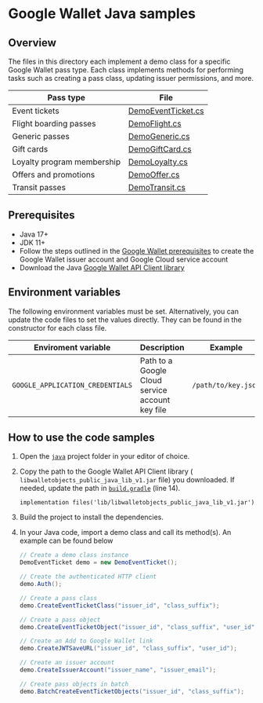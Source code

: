 # Google Wallet Java samples

## Overview

The files in this directory each implement a demo class for a specific Google
Wallet pass type. Each class implements methods for performing tasks such as
creating a pass class, updating issuer permissions, and more.

| Pass type | File |
|-----------|------|
| Event tickets | [DemoEventTicket.cs](./DemoEventTicket.cs) |
| Flight boarding passes | [DemoFlight.cs](./DemoFlight.cs) |
| Generic passes | [DemoGeneric.cs](./DemoGeneric.cs) |
| Gift cards | [DemoGiftCard.cs](./DemoGiftCard.cs) |
| Loyalty program membership | [DemoLoyalty.cs](./DemoLoyalty.cs) |
| Offers and promotions | [DemoOffer.cs](./DemoOffer.cs) |
| Transit passes | [DemoTransit.cs](./DemoTransit.cs) |

## Prerequisites

* Java 17+
* JDK 11+
* Follow the steps outlined in the [Google Wallet prerequisites](https://developers.google.com/wallet/generic/web/prerequisites) to create the Google Wallet issuer account and Google Cloud service account
* Download the Java
[Google Wallet API Client library](https://developers.google.com/wallet/generic/resources/libraries#java)

## Environment variables

The following environment variables must be set. Alternatively, you can update
the code files to set the values directly. They can be found in the constructor
for each class file.

| Enviroment variable | Description | Example |
|---------------------|-------------|---------|
| `GOOGLE_APPLICATION_CREDENTIALS` | Path to a Google Cloud service account key file | `/path/to/key.json` |

## How to use the code samples

1. Open the [`java`](./java/) project folder in your editor of choice.
2. Copy the path to the Google Wallet API Client library (
`libwalletobjects_public_java_lib_v1.jar` file) you downloaded. If needed,
update the path in [`build.gradle`](./build.gradle) (line 14).

    ```plain
    implementation files('lib/libwalletobjects_public_java_lib_v1.jar')
    ```

3. Build the project to install the dependencies.
4. In your Java code, import a demo class and call its method(s). An example
can be found below

    ```java
    // Create a demo class instance
    DemoEventTicket demo = new DemoEventTicket();

    // Create the authenticated HTTP client
    demo.Auth();

    // Create a pass class
    demo.CreateEventTicketClass("issuer_id", "class_suffix");

    // Create a pass object
    demo.CreateEventTicketObject("issuer_id", "class_suffix", "user_id");

    // Create an Add to Google Wallet link
    demo.CreateJWTSaveURL("issuer_id", "class_suffix", "user_id");

    // Create an issuer account
    demo.CreateIssuerAccount("issuer_name", "issuer_email");

    // Create pass objects in batch
    demo.BatchCreateEventTicketObjects("issuer_id", "class_suffix");
    ```
